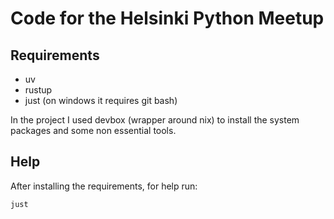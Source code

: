 # Code for the Helsinki Python Meetup

## Requirements

* uv
* rustup
* just (on windows it requires git bash)

In the project I used devbox (wrapper around nix) to install the system packages and some non essential tools.

## Help

After installing the requirements, for help run:
```
just
```
